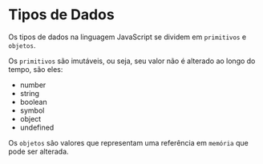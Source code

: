 # Tipos de Dados

Os tipos de dados na linguagem JavaScript se dividem em `primitivos` e `objetos`.

Os `primitivos` são imutáveis, ou seja, seu valor não é alterado ao longo do tempo, são eles:

- number
- string
- boolean
- symbol
- object
- undefined

Os `objetos` são valores que representam uma referência em `memória` que pode ser alterada.

